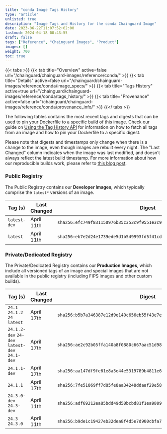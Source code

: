 ```yaml
---
title: "conda Image Tags History"
type: "article"
unlisted: true
description: "Image Tags and History for the conda Chainguard Image"
date: 2023-06-22T11:07:52+02:00
lastmod: 2024-04-18 00:43:55
draft: false
tags: ["Reference", "Chainguard Images", "Product"]
images: []
weight: 700
toc: true
---
```


{{< tabs >}}
{{< tab title="Overview" active=false url="/chainguard/chainguard-images/reference/conda/" >}}
{{< tab title="Details" active=false url="/chainguard/chainguard-images/reference/conda/image_specs/" >}}
{{< tab title="Tags History" active=true url="/chainguard/chainguard-images/reference/conda/tags_history/" >}}
{{< tab title="Provenance" active=false url="/chainguard/chainguard-images/reference/conda/provenance_info/" >}}
{{</ tabs >}}

The following tables contains the most recent tags and digests that can be used to pin your Dockerfile to a specific build of this image. Check our guide on [Using the Tag History API](/chainguard/chainguard-images/using-the-tag-history-api/) for information on how to fetch all tags from an image and how to pin your Dockerfile to a specific digest.

Please note that digests and timestamps only change when there is a change to the image, even though images are rebuilt every night. The "Last Changed" column indicates when the image was last modified, and doesn't always reflect the latest build timestamp. For more information about how our reproducible builds work, please refer to [this blog post](https://www.chainguard.dev/unchained/reproducing-chainguards-reproducible-image-builds).

### Public Registry
The Public Registry contains our **Developer Images**, which typically comprise the `latest*` versions of an image.

| Tag (s)       | Last Changed | Digest                                                                    |
|---------------|--------------|---------------------------------------------------------------------------|
|  `latest-dev` | April 11th   | `sha256:efc749f831150976b35c353c9f9551e3c9e09362f992c2c339ca70b902ec2f09` |
|  `latest`     | April 11th   | `sha256:eb7e2d24e1739ede5d1b549993fd5f41cd2849f29f333a1e83beaeb3b812778c` |


### Private/Dedicated Registry
The Private/Dedicated Registry contains our **Production Images**, which include all versioned tags of an image and special images that are not available in the public registry (including FIPS images and other custom builds).

| Tag (s)                                        | Last Changed | Digest                                                                    |
|------------------------------------------------|--------------|---------------------------------------------------------------------------|
|  `24.1` `24.1.2` `24` `latest`                 | April 17th   | `sha256:b5b7a346387e12d9e140c656eb55f43e7e995ee138836b76e00f08f833e0d937` |
|  `24.1.2-dev` `24-dev` `latest-dev` `24.1-dev` | April 17th   | `sha256:ae2c92b05ffa140a8f0880c667aac51d98c78ea44ec2c61a052df5071555501a` |
|  `24.1.1-dev`                                  | April 17th   | `sha256:aa147df9fe61e8a5e44e5319789b4811e64d5bc9c50059674763a5ce5ffcf664` |
|  `24.1.1`                                      | April 17th   | `sha256:7fe51869ff7d85fe8aa34248ddaaf29e585fcba44b362b55639c2a4aa23f7221` |
|  `24.3.0-dev` `24.3-dev`                       | April 11th   | `sha256:adf69212ea85bdd49d50bcbd81f1ea98094b391f88842a2d767f8ffebade311e` |
|  `24.3` `24.3.0`                               | April 11th   | `sha256:b9de1c19427eb32dea8f4d5e7d900cbfa76abc65e1a237d8a79d36e15c9ff8c3` |

